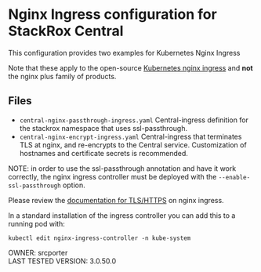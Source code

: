 # Nginx Ingress configuration for StackRox Central

This configuration provides two examples for Kubernetes Nginx Ingress

Note that these apply to the open-source [Kubernetes nginx ingress](https://kubernetes.github.io/ingress-nginx/) and **not** the nginx plus family of products.

## Files
* `central-nginx-passthrough-ingress.yaml` Central-ingress definition for the stackrox namespace that uses ssl-passthrough.
* `central-nginx-encrypt-ingress.yaml` Central-ingress that terminates TLS at nginx, and re-encrypts to the Central service. Customization of hostnames and certificate secrets is recommended.


NOTE: in order to use the ssl-passthrough annotation and have it work correctly, the nginx ingress controller must be deployed with the `--enable-ssl-passthrough` option.

Please review the [documentation for TLS/HTTPS](https://kubernetes.github.io/ingress-nginx/user-guide/tls/#ssl-passthrough) on nginx ingress.

In a standard installation of the ingress controller you can add this to a running pod with:

`kubectl edit nginx-ingress-controller -n kube-system`

OWNER: srcporter  
LAST TESTED VERSION: 3.0.50.0
